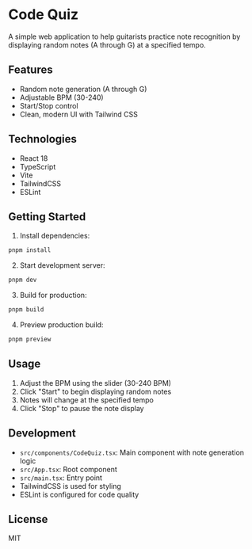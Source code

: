 # Code Quiz

A simple web application to help guitarists practice note recognition by displaying random notes (A through G) at a specified tempo.

## Features

- Random note generation (A through G)
- Adjustable BPM (30-240)
- Start/Stop control
- Clean, modern UI with Tailwind CSS

## Technologies

- React 18
- TypeScript
- Vite
- TailwindCSS
- ESLint

## Getting Started

1. Install dependencies:
```bash
pnpm install
```

2. Start development server:
```bash
pnpm dev
```

3. Build for production:
```bash
pnpm build
```

4. Preview production build:
```bash
pnpm preview
```

## Usage

1. Adjust the BPM using the slider (30-240 BPM)
2. Click "Start" to begin displaying random notes
3. Notes will change at the specified tempo
4. Click "Stop" to pause the note display

## Development

- `src/components/CodeQuiz.tsx`: Main component with note generation logic
- `src/App.tsx`: Root component
- `src/main.tsx`: Entry point
- TailwindCSS is used for styling
- ESLint is configured for code quality

## License

MIT
